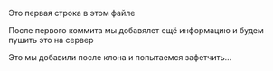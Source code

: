 Это первая строка в этом файле

После первого коммита мы добавялет ещё информацию и будем пушить это на сервер

Это мы добавили после клона и попытаемся зафетчить...

